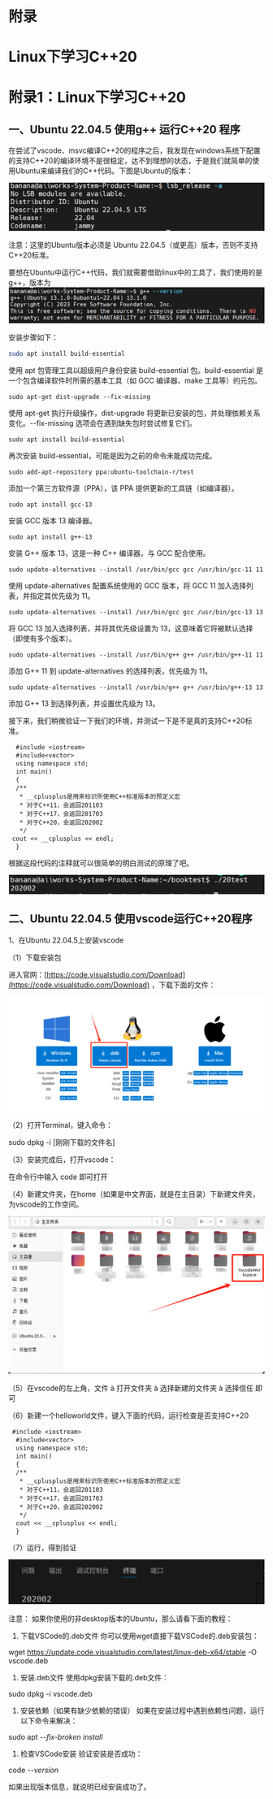 # 附录
# Linux下学习C++20
# **附录1：Linux下学习C++20**

## **一、Ubuntu 22.04.5 使用g++ 运行C++20 程序**

在尝试了vscode、msvc编译C++20的程序之后，我发现在windows系统下配置的支持C++20的编译环境不是很稳定，达不到理想的状态，于是我们就简单的使用Ubuntu来编译我们的C++代码。下图是Ubuntu的版本：

![](../img/Aspose.Words.0275c6d0-8912-4bc6-8629-ef1592146076.049.png)

注意：这里的Ubuntu版本必须是 Ubuntu 22.04.5（或更高）版本，否则不支持C++20标准。

要想在Ubuntu中运行C++代码，我们就需要借助linux中的工具了，我们使用的是g++，版本为
![](../img/Aspose.Words.0275c6d0-8912-4bc6-8629-ef1592146076.050.png)

安装步骤如下：
```bash
sudo apt install build-essential 
```
使用 apt 包管理工具以超级用户身份安装 build-essential 包。build-essential 是一个包含编译软件时所需的基本工具（如 GCC 编译器、make 工具等）的元包。
```
sudo apt-get dist-upgrade --fix-missing
```
使用 apt-get 执行升级操作，dist-upgrade 将更新已安装的包，并处理依赖关系变化。--fix-missing 选项会在遇到缺失包时尝试修复它们。
```
sudo apt install build-essential
```
再次安装 build-essential，可能是因为之前的命令未能成功完成。
```
sudo add-apt-repository ppa:ubuntu-toolchain-r/test
```
添加一个第三方软件源（PPA），该 PPA 提供更新的工具链（如编译器）。
```
sudo apt install gcc-13
```
安装 GCC 版本 13 编译器。
```
sudo apt install g++-13
```
安装 G++ 版本 13，这是一种 C++ 编译器，与 GCC 配合使用。
```
sudo update-alternatives --install /usr/bin/gcc gcc /usr/bin/gcc-11 11
```
使用 update-alternatives 配置系统使用的 GCC 版本，将 GCC 11 加入选择列表，并指定其优先级为 11。
```
sudo update-alternatives --install /usr/bin/gcc gcc /usr/bin/gcc-13 13
```
将 GCC 13 加入选择列表，并将其优先级设置为 13，这意味着它将被默认选择（即使有多个版本）。
```
sudo update-alternatives --install /usr/bin/g++ g++ /usr/bin/g++-11 11
```
添加 G++ 11 到 update-alternatives 的选择列表，优先级为 11。
```
sudo update-alternatives --install /usr/bin/g++ g++ /usr/bin/g++-13 13
```
添加 G++ 13 到选择列表，并设置优先级为 13。

接下来，我们稍微验证一下我们的环境，并测试一下是不是真的支持C++20标准。
```
  #include <iostream>
  #include<vector>
  using namespace std;
  int main()
  {
  /**
   * __cplusplus是用来标识所使用C++标准版本的预定义宏
   * 对于C++11，会返回201103
   * 对于C++17，会返回201703
   * 对于C++20，会返回202002
   */
 cout << __cplusplus << endl;
  }
```
根据这段代码的注释就可以很简单的明白测试的原理了吧。

![](../img/Aspose.Words.0275c6d0-8912-4bc6-8629-ef1592146076.051.png)

## **二、Ubuntu 22.04.5 使用vscode运行C++20程序**

1、在Ubuntu 22.04.5上安装vscode

（1）下载安装包

进入官网：[https://code.visualstudio.com/Download](https://code.visualstudio.com/Download) ，下载下面的文件：

![](../img/Aspose.Words.0275c6d0-8912-4bc6-8629-ef1592146076.052.png)

（2）打开Terminal，键入命令：

sudo dpkg -i [刚刚下载的文件名]

（3）安装完成后，打开vscode：

在命令行中输入 code 即可打开

（4）新建文件夹，在home（如果是中文界面，就是在主目录）下新建文件夹，为vscode的工作空间。

![](../img/Aspose.Words.0275c6d0-8912-4bc6-8629-ef1592146076.053.png)

（5）在vscode的左上角，文件 à 打开文件夹 à 选择新建的文件夹 à 选择信任 即可

（6）新建一个helloworld文件，键入下面的代码，运行检查是否支持C++20
```
 #include <iostream>
  #include<vector>
  using namespace std;
  int main()
  {
  /**
   * __cplusplus是用来标识所使用C++标准版本的预定义宏
   * 对于C++11，会返回201103
   * 对于C++17，会返回201703
   * 对于C++20，会返回202002
   */
  cout << __cplusplus << endl;
  }
```
（7）运行，得到验证

![](../img/Aspose.Words.0275c6d0-8912-4bc6-8629-ef1592146076.054.png)

注意：
如果你使用的非desktop版本的Ubuntu，那么请看下面的教程：

1. 下载VSCode的.deb文件 你可以使用wget直接下载VSCode的.deb安装包：

<a name="_hlk178258701"></a>wget https://update.code.visualstudio.com/latest/linux-deb-x64/stable -O vscode.deb

1. 安装.deb文件 使用dpkg安装下载的.deb文件：

sudo dpkg -i vscode.deb

1. 安装依赖（如果有缺少依赖的错误） 如果在安装过程中遇到依赖性问题，运行以下命令来解决：

sudo apt *--fix-broken install*

1. 检查VSCode安装 验证安装是否成功：

code *--version*

如果出现版本信息，就说明已经安装成功了。

